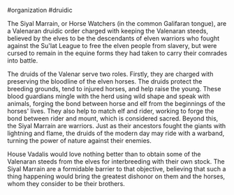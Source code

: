 #organization #druidic 

The Siyal Marrain, or Horse Watchers (in the common Galifaran tongue), are a Valenaran druidic order charged with keeping the Valenaran steeds, believed by the elves to be the descendants of elven warriors who fought against the Su'lat League to free the elven people from slavery, but were cursed to remain in the equine forms they had taken to carry their comrades into battle.

The druids of the Valenar serve two roles. Firstly, they are charged with preserving the bloodline of the elven horses. The druids protect the breeding grounds, tend to injured horses, and help raise the young. These blood guardians mingle with the herd using wild shape and speak with animals, forging the bond between horse and elf from the beginnings of the horses' lives. They also help to match elf and rider, working to forge the bond between rider and mount, which is considered sacred. Beyond this, the Siyal Marrain are warriors. Just as their ancestors fought the giants with lightning and flame, the druids of the modern day may ride with a warband, turning the power of nature against their enemies.

House Vadalis would love nothing better than to obtain some of the Valenaran steeds from the elves for interbreeding with their own stock. The Siyal Marrain are a formidable barrier to that objective, believing that such a thing happening would bring the greatest dishonor on them and the horses, whom they consider to be their brothers.
